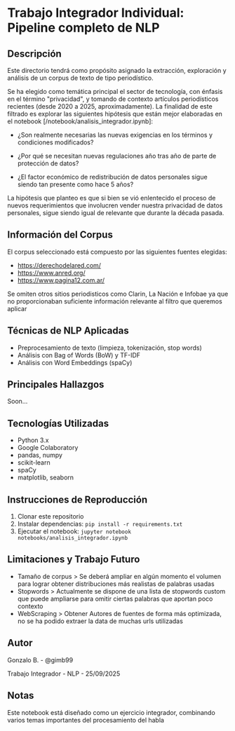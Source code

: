 # Trabajo Integrador Individual: Pipeline completo de NLP
## Descripción
Este directorio tendrá como propósito asignado la extracción, exploración y análisis de un corpus de texto de tipo periodístico.

Se ha elegido como temática principal el sector de tecnología, con énfasis en el término "privacidad", y tomando de contexto artículos periodísticos recientes (desde 2020 a 2025, aproximadamente). La finalidad de este filtrado es explorar las siguientes hipótesis que están mejor elaboradas en el notebook [/notebook/analisis_integrador.ipynb]:

* ¿Son realmente necesarias las nuevas exigencias en los términos y condiciones modificados?

* ¿Por qué se necesitan nuevas regulaciones año tras año de parte de protección de datos?

* ¿El factor económico de redistribución de datos personales sigue siendo tan presente como hace 5 años?

La hipótesis que planteo es que si bien se vió enlentecido el proceso de nuevos requerimientos que involucren vender nuestra privacidad de datos personales, sigue siendo igual de relevante que durante la década pasada.

## Información del Corpus
El corpus seleccionado está compuesto por las siguientes fuentes elegidas:

* https://derechodelared.com/
* https://www.anred.org/
* https://www.pagina12.com.ar/

Se omiten otros sitios periodisticos como Clarin, La Nación e Infobae ya que no proporcionaban suficiente información relevante al filtro que queremos aplicar

## Técnicas de NLP Aplicadas
- Preprocesamiento de texto (limpieza, tokenización, stop words)
- Análisis con Bag of Words (BoW) y TF-IDF
- Análisis con Word Embeddings (spaCy)

## Principales Hallazgos
Soon...

## Tecnologías Utilizadas
- Python 3.x
- Google Colaboratory
- pandas, numpy
- scikit-learn
- spaCy
- matplotlib, seaborn

## Instrucciones de Reproducción
1. Clonar este repositorio
2. Instalar dependencias: `pip install -r requirements.txt`
3. Ejecutar el notebook: `jupyter notebook notebooks/analisis_integrador.ipynb`

## Limitaciones y Trabajo Futuro
- Tamaño de corpus > Se deberá ampliar en algún momento el volumen para lograr obtener distribuciones más realistas de palabras usadas
- Stopwords > Actualmente se dispone de una lista de stopwords custom que puede ampliarse para omitir ciertas palabras que aportan poco contexto
- WebScraping > Obtener Autores de fuentes de forma más optimizada, no se ha podido extraer la data de muchas urls utilizadas

## Autor
Gonzalo B. - @gimb99

Trabajo Integrador - NLP - 25/09/2025

## Notas
Este notebook está diseñado como un ejercicio integrador, combinando varios temas importantes del procesamiento del habla



